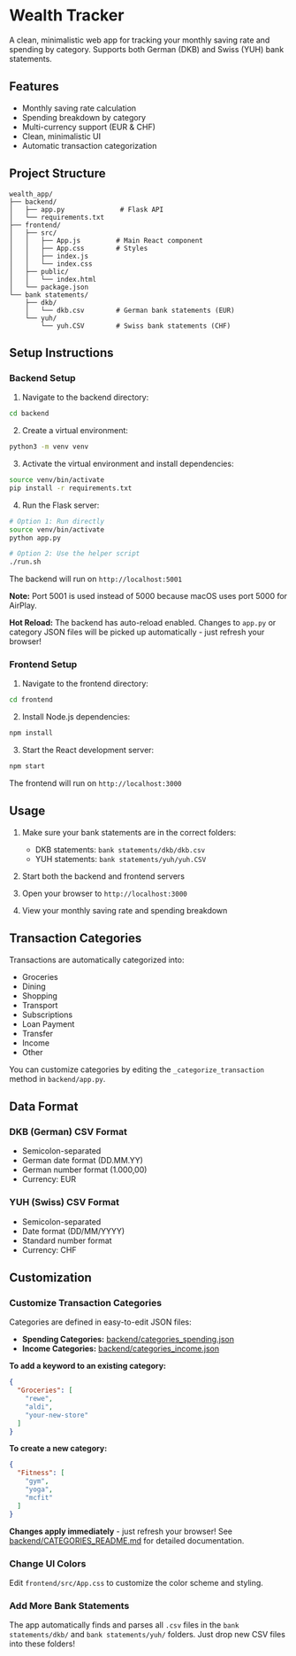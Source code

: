 # Wealth Tracker

A clean, minimalistic web app for tracking your monthly saving rate and spending by category. Supports both German (DKB) and Swiss (YUH) bank statements.

## Features

- Monthly saving rate calculation
- Spending breakdown by category
- Multi-currency support (EUR & CHF)
- Clean, minimalistic UI
- Automatic transaction categorization

## Project Structure

```
wealth_app/
├── backend/
│   ├── app.py              # Flask API
│   └── requirements.txt
├── frontend/
│   ├── src/
│   │   ├── App.js         # Main React component
│   │   ├── App.css        # Styles
│   │   ├── index.js
│   │   └── index.css
│   ├── public/
│   │   └── index.html
│   └── package.json
└── bank statements/
    ├── dkb/
    │   └── dkb.csv        # German bank statements (EUR)
    └── yuh/
        └── yuh.CSV        # Swiss bank statements (CHF)
```

## Setup Instructions

### Backend Setup

1. Navigate to the backend directory:
```bash
cd backend
```

2. Create a virtual environment:
```bash
python3 -m venv venv
```

3. Activate the virtual environment and install dependencies:
```bash
source venv/bin/activate
pip install -r requirements.txt
```

4. Run the Flask server:
```bash
# Option 1: Run directly
source venv/bin/activate
python app.py

# Option 2: Use the helper script
./run.sh
```

The backend will run on `http://localhost:5001`

**Note:** Port 5001 is used instead of 5000 because macOS uses port 5000 for AirPlay.

**Hot Reload:** The backend has auto-reload enabled. Changes to `app.py` or category JSON files will be picked up automatically - just refresh your browser!

### Frontend Setup

1. Navigate to the frontend directory:
```bash
cd frontend
```

2. Install Node.js dependencies:
```bash
npm install
```

3. Start the React development server:
```bash
npm start
```

The frontend will run on `http://localhost:3000`

## Usage

1. Make sure your bank statements are in the correct folders:
   - DKB statements: `bank statements/dkb/dkb.csv`
   - YUH statements: `bank statements/yuh/yuh.CSV`

2. Start both the backend and frontend servers

3. Open your browser to `http://localhost:3000`

4. View your monthly saving rate and spending breakdown

## Transaction Categories

Transactions are automatically categorized into:
- Groceries
- Dining
- Shopping
- Transport
- Subscriptions
- Loan Payment
- Transfer
- Income
- Other

You can customize categories by editing the `_categorize_transaction` method in `backend/app.py`.

## Data Format

### DKB (German) CSV Format
- Semicolon-separated
- German date format (DD.MM.YY)
- German number format (1.000,00)
- Currency: EUR

### YUH (Swiss) CSV Format
- Semicolon-separated
- Date format (DD/MM/YYYY)
- Standard number format
- Currency: CHF

## Customization

### Customize Transaction Categories

Categories are defined in easy-to-edit JSON files:

- **Spending Categories:** [backend/categories_spending.json](backend/categories_spending.json)
- **Income Categories:** [backend/categories_income.json](backend/categories_income.json)

**To add a keyword to an existing category:**
```json
{
  "Groceries": [
    "rewe",
    "aldi",
    "your-new-store"
  ]
}
```

**To create a new category:**
```json
{
  "Fitness": [
    "gym",
    "yoga",
    "mcfit"
  ]
}
```

**Changes apply immediately** - just refresh your browser! See [backend/CATEGORIES_README.md](backend/CATEGORIES_README.md) for detailed documentation.

### Change UI Colors
Edit `frontend/src/App.css` to customize the color scheme and styling.

### Add More Bank Statements
The app automatically finds and parses all `.csv` files in the `bank statements/dkb/` and `bank statements/yuh/` folders. Just drop new CSV files into these folders!

